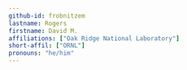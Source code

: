 ```yaml
---
github-id: frobnitzem
lastname: Rogers
firstname: David M.
affiliations: ["Oak Ridge National Laboratory"]
short-affil: ["ORNL"]
pronouns: "he/him"
---
```

